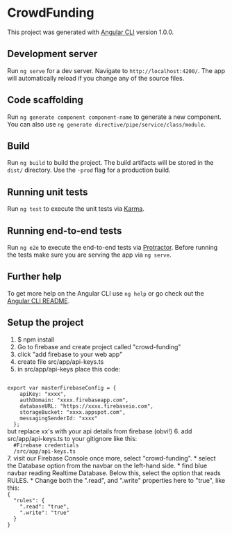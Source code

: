 # CrowdFunding

This project was generated with [Angular CLI](https://github.com/angular/angular-cli) version 1.0.0.

## Development server

Run `ng serve` for a dev server. Navigate to `http://localhost:4200/`. The app will automatically reload if you change any of the source files.

## Code scaffolding

Run `ng generate component component-name` to generate a new component. You can also use `ng generate directive/pipe/service/class/module`.

## Build

Run `ng build` to build the project. The build artifacts will be stored in the `dist/` directory. Use the `-prod` flag for a production build.

## Running unit tests

Run `ng test` to execute the unit tests via [Karma](https://karma-runner.github.io).

## Running end-to-end tests

Run `ng e2e` to execute the end-to-end tests via [Protractor](http://www.protractortest.org/).
Before running the tests make sure you are serving the app via `ng serve`.

## Further help

To get more help on the Angular CLI use `ng help` or go check out the [Angular CLI README](https://github.com/angular/angular-cli/blob/master/README.md).

## Setup the project

1. $ npm install
2. Go to firebase and create project called "crowd-funding"
3. click "add firebase to your web app"
4. create file src/app/api-keys.ts
5. in src/app/api-keys place this code:
<code>
export var masterFirebaseConfig = {
    apiKey: "xxxx",
    authDomain: "xxxx.firebaseapp.com",
    databaseURL: "https://xxxx.firebaseio.com",
    storageBucket: "xxxx.appspot.com",
    messagingSenderId: "xxxx"
  };
</code>
  but replace xx's with your api details from firebase (obvi!)
6. add src/app/api-keys.ts to your gitignore like this:
<code>
  #Firebase credentials
  /src/app/api-keys.ts 
</code>
7. visit our Firebase Console once more, select "crowd-funding".
* select the Database option from the navbar on the left-hand side.
* find blue navbar reading Realtime Database. Below this, select the option that reads RULES.
* Change both the ".read", and ".write" properties here to "true", like this:
<code>
{
  "rules": {
    ".read": "true",
    ".write": "true"
  }
}
</code>
